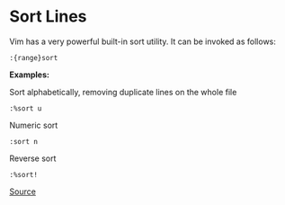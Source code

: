 # Sort Lines

Vim has a very powerful built-in sort utility. It can be invoked as follows:

```
:{range}sort
```


**Examples:**

Sort alphabetically, removing duplicate lines on the whole file

```
:%sort u
```

Numeric sort

```
:sort n
```

Reverse sort

```
:%sort!
```

[Source](http://vim.wikia.com/wiki/Sort_lines)
